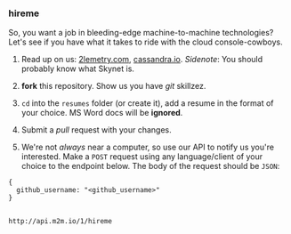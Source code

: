 ### hireme

So, you want a job in bleeding-edge machine-to-machine technologies?  Let's see if you have what it takes to ride with the cloud console-cowboys.

1. Read up on us: [2lemetry.com](http://2lemetry.com), [cassandra.io](http://cassandra.io). *Sidenote*: You should probably know what Skynet is.

1. **fork** this repository. Show us you have *git* skillzez.

1. `cd` into the `resumes` folder (or create it), add a resume in the format of your choice. MS Word docs will be **ignored**.

1. Submit a *pull* request with your changes. 

1. We're not _always_ near a computer, so use our API to notify us you're interested. Make a `POST` request using any language/client of your choice to the endpoint below. The body of the request should be `JSON`:

```
{
  github_username: "<github_username>"
}


http://api.m2m.io/1/hireme
```